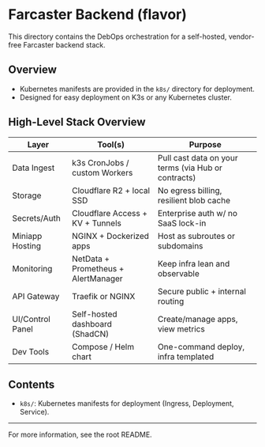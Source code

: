 # Farcaster Backend (flavor)

This directory contains the DebOps orchestration for a self-hosted, vendor-free Farcaster backend stack.

## Overview
- Kubernetes manifests are provided in the `k8s/` directory for deployment.
- Designed for easy deployment on K3s or any Kubernetes cluster.

## High-Level Stack Overview

| Layer             | Tool(s)                        | Purpose                                              |
|-------------------|-------------------------------|------------------------------------------------------|
| Data Ingest       | k3s CronJobs / custom Workers | Pull cast data on your terms (via Hub or contracts)  |
| Storage           | Cloudflare R2 + local SSD     | No egress billing, resilient blob cache              |
| Secrets/Auth      | Cloudflare Access + KV + Tunnels | Enterprise auth w/ no SaaS lock-in               |
| Miniapp Hosting   | NGINX + Dockerized apps       | Host as subroutes or subdomains                      |
| Monitoring        | NetData + Prometheus + AlertManager | Keep infra lean and observable                 |
| API Gateway       | Traefik or NGINX              | Secure public + internal routing                     |
| UI/Control Panel  | Self-hosted dashboard (ShadCN) | Create/manage apps, view metrics                    |
| Dev Tools         | Compose / Helm chart           | One-command deploy, infra templated                  |

## Contents
- `k8s/`: Kubernetes manifests for deployment (Ingress, Deployment, Service).

---

For more information, see the root README. 